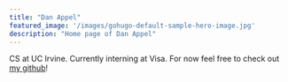 ```yaml
---
title: "Dan Appel"
featured_image: '/images/gohugo-default-sample-hero-image.jpg'
description: "Home page of Dan Appel"
---
```


CS at UC Irvine. Currently interning at Visa. For now feel free to check out [my github](https://github.com/danappelxx)!
